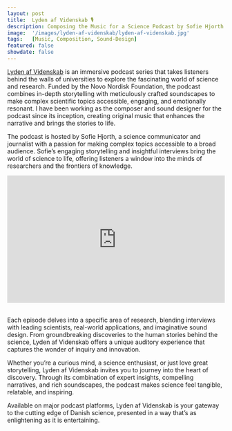 ```yaml
---
layout: post
title:  Lyden af Videnskab 🎙️
description: Composing the Music for a Science Podcast by Sofie Hjorth
image:  '/images/lyden-af-videnskab/lyden-af-videnskab.jpg'
tags:   [Music, Composition, Sound-Design]
featured: false
showdate: false
---
```


[Lyden af Videnskab](https://www.lydenafvidenskab.dk/) is an immersive podcast series that takes listeners behind the walls of universities to explore the fascinating world of science and research. Funded by the Novo Nordisk Foundation, the podcast combines in-depth storytelling with meticulously crafted soundscapes to make complex scientific topics accessible, engaging, and emotionally resonant. I have been working as the composer and sound designer for the podcast since its inception, creating original music that enhances the narrative and brings the stories to life.

The podcast is hosted by Sofie Hjorth, a science communicator and journalist with a passion for making complex topics accessible to a broad audience. Sofie’s engaging storytelling and insightful interviews bring the world of science to life, offering listeners a window into the minds of researchers and the frontiers of knowledge.

<iframe width="100%" height="295" src="https://embeds.audioboom.com/channels/5034600/embed?player_theme=dark&amp;v=202301" style="background-color: transparent; display: block; padding: 0; width: 100%" frameborder="0" allowtransparency="allowtransparency" scrolling="no" title="Audioboom player" allow="autoplay" sandbox="allow-downloads allow-forms allow-popups allow-same-origin allow-scripts allow-storage-access-by-user-activation allow-top-navigation-by-user-activation"></iframe>

<br>


Each episode delves into a specific area of research, blending interviews with leading scientists, real-world applications, and imaginative sound design. From groundbreaking discoveries to the human stories behind the science, Lyden af Videnskab offers a unique auditory experience that captures the wonder of inquiry and innovation.

Whether you’re a curious mind, a science enthusiast, or just love great storytelling, Lyden af Videnskab invites you to journey into the heart of discovery. Through its combination of expert insights, compelling narratives, and rich soundscapes, the podcast makes science feel tangible, relatable, and inspiring.

Available on major podcast platforms, Lyden af Videnskab is your gateway to the cutting edge of Danish science, presented in a way that’s as enlightening as it is entertaining.

